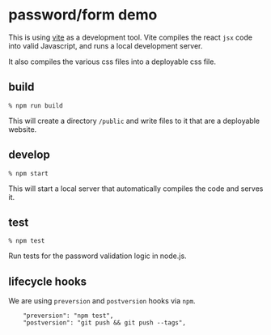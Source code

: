 # password/form demo

This is using [vite](https://vitejs.dev/) as a development tool. Vite compiles the react `jsx` code into valid Javascript, and runs a local development server.

It also compiles the various css files into a deployable css file.

## build
```
% npm run build
```

This will create a directory `/public` and write files to it that are a deployable website.

## develop
```
% npm start
```

This will start a local server that automatically compiles the code and serves it.

## test
```
% npm test
```

Run tests for the password validation logic in node.js.

## lifecycle hooks
We are using `preversion` and `postversion` hooks via `npm`.

```
    "preversion": "npm test",
    "postversion": "git push && git push --tags",
```
